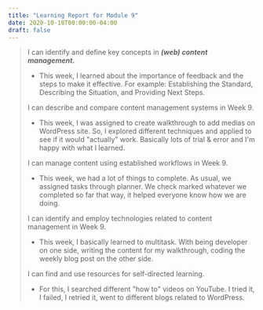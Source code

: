 ```yaml
---
title: "Learning Report for Module 9"
date: 2020-10-18T00:00:00-04:00
draft: false
---
```

 > 
 >  I can identify and define key concepts in ***(web) content management.*** 
 > * This week, I learned about the importance of feedback and the steps to make it effective. For example: Establishing the Standard, Describing the Situation, and Providing Next Steps.
 >
 >  I can describe and compare content management systems in Week 9. 
 > * This week, I was assigned to create walkthrough to add medias on WordPress site. So, I explored different techniques and applied to see if it would "actually" work. Basically lots of trial & error and I'm happy with what I learned. 
 >
 > I can manage content using established workflows in Week 9. 
 > * This week, we had a lot of things to complete. As usual, we assigned tasks through planner. We check marked whatever we completed so far that way, it helped everyone know how we are doing.
 >
 > I can identify and employ technologies related to content management in Week 9.
 > * This week, I basically learned to multitask. With being developer on one side, writing the content for my walkthrough, coding the weekly blog post on the other side. 
 >
 >  I can find and use resources for self-directed learning. 
 > * For this, I searched different "how to" videos on YouTube. I tried it, I failed, I retried it, went to different blogs related to WordPress. 
